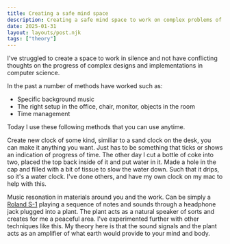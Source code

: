 ```yaml
---
title: Creating a safe mind space
description: Creating a safe mind space to work on complex problems of the world.
date: 2025-01-31
layout: layouts/post.njk
tags: ["theory"]
---
```


I've struggled to create a space to work in silence and not have conflicting thoughts on the progress of complex designs and implementations in computer science.

In the past a number of methods have worked such as:
- Specific background music
- The right setup in the office, chair, monitor, objects in the room
- Time management

Today I use these following methods that you can use anytime.

Create new clock of some kind, similiar to a sand clock on the desk, you can make it anything you want. Just has to be something that ticks or shows an indication of progress of time. The other day I cut a bottle of coke into two, placed the top back inside of it and put water in it. Made a hole in the cap and filled with a bit of tissue to slow the water down. Such that it drips, so it's a water clock. I've done others, and have my own clock on my mac to help with this.

Music resonation in materials around you and the work. Can be simply a [Roland S-1](https://www.roland.com/global/products/s-1/) playing a sequence of notes and sounds through a headphone jack plugged into a plant. The plant acts as a natural speaker of sorts and creates for me a peaceful area. I've experimented further with other techniques like this. My theory here is that the sound signals and the plant acts as an amplifier of what earth would provide to your mind and body.

